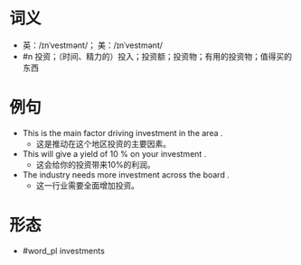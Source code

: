 # 词义
- 英：/ɪnˈvestmənt/； 美：/ɪnˈvestmənt/
- #n 投资；（时间、精力的）投入；投资额；投资物；有用的投资物；值得买的东西
# 例句
- This is the main factor driving investment in the area .
	- 这是推动在这个地区投资的主要因素。
- This will give a yield of 10 % on your investment .
	- 这会给你的投资带来10%的利润。
- The industry needs more investment across the board .
	- 这一行业需要全面增加投资。
# 形态
- #word_pl investments
